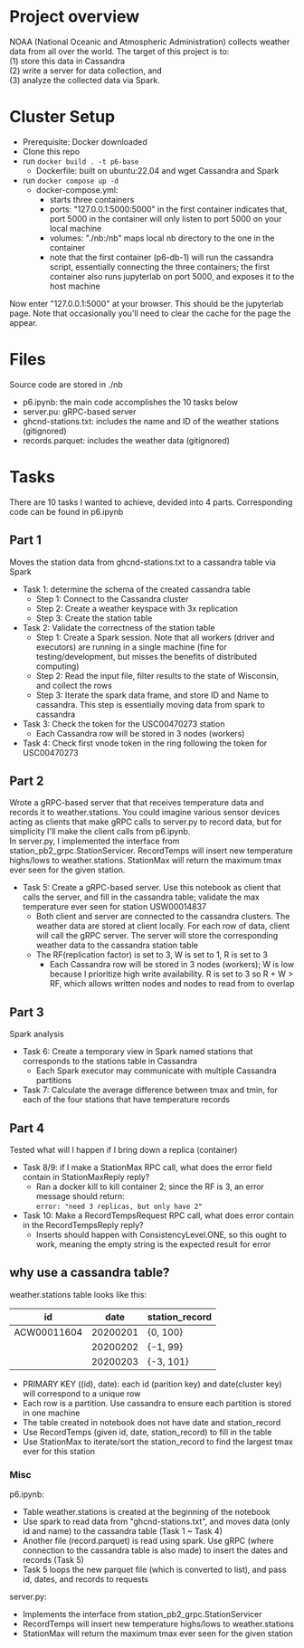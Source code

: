 
# Project overview

NOAA (National Oceanic and Atmospheric Administration) collects weather data from all over the world. The target of this project is to:  
(1) store this data in Cassandra  
(2) write a server for data collection, and  
(3) analyze the collected data via Spark.

# Cluster Setup

- Prerequisite: Docker downloaded
- Clone this repo
- run `docker build . -t p6-base`
  - Dockerfile: built on ubuntu:22.04 and wget Cassandra and Spark
- run `docker compose up -d`
  - docker-compose.yml:  
    - starts three containers 
    - ports: "127.0.0.1:5000:5000" in the first container indicates that, port 5000 in the container will only listen to port 5000 on your local machine 
    - volumes: "./nb:/nb" maps local nb directory to the one in the container
    - note that the first container (p6-db-1) will run the cassandra script, essentially connecting the three containers; the first container also runs jupyterlab on port 5000, and exposes it to the host machine

Now enter "127.0.0.1:5000" at your browser. This should be the jupyterlab page. Note that occasionally you'll need to clear the cache for the page the appear.


# Files
Source code are stored in ./nb
- p6.ipynb: the main code accomplishes the 10 tasks below
- server.pu: gRPC-based server 
- ghcnd-stations.txt: includes the name and ID of the weather stations (gitignored)
- records.parquet: includes the weather data (gitignored)

# Tasks
There are 10 tasks I wanted to achieve, devided into 4 parts. Corresponding code can be found in p6.ipynb

## Part 1
Moves the station data from ghcnd-stations.txt to a cassandra table via Spark
- Task 1: determine the schema of the created cassandra table
    - Step 1: Connect to the Cassandra cluster
    - Step 2: Create a weather keyspace with 3x replication
    - Step 3: Create the station table
- Task 2: Validate the correctness of the station table
    - Step 1: Create a Spark session. Note that all workers (driver and executors) are running in a single machine (fine for testing/development, but misses the benefits of distributed computing)
    - Step 2: Read the input file, filter results to the state of Wisconsin, and collect the rows
    - Step 3: Iterate the spark data frame, and store ID and Name to cassandra. This step is essentially moving data from spark to cassandra
- Task 3: Check the token for the USC00470273 station
    - Each Cassandra row will be stored in 3 nodes (workers)
- Task 4: Check first vnode token in the ring following the token for USC00470273

## Part 2
Wrote a gRPC-based server that that receives temperature data and records it to weather.stations. You could imagine various sensor devices acting as clients that make gRPC calls to server.py to record data, but for simplicity I'll make the client calls from p6.ipynb.  
In server.py, I implemented the interface from station_pb2_grpc.StationServicer. RecordTemps will insert new temperature highs/lows to weather.stations. StationMax will return the maximum tmax ever seen for the given station.  
- Task 5: Create a gRPC-based server. Use this notebook as client that calls the server, and fill in the cassandra table; validate the max temperature ever seen for station USW00014837
    - Both client and server are connected to the cassandra clusters. The weather data are stored at client locally. For each row of data, client will call the gRPC server. The server will store the corresponding weather data to the cassandra station table 
    - The RF(replication factor) is set to 3, W is set to 1, R is set to 3
        - Each Cassandra row will be stored in 3 nodes (workers); W is low because I prioritize high write availability. R is set to 3 so R + W > RF, which allows written nodes and nodes to read from to overlap

## Part 3
Spark analysis
- Task 6: Create a temporary view in Spark named stations that corresponds to the stations table in Cassandra
    - Each Spark executor may communicate with multiple Cassandra partitions
- Task 7: Calculate the average difference between tmax and tmin, for each of the four stations that have temperature records

## Part 4
Tested what will I happen if I bring down a replica (container)
- Task 8/9: if I make a StationMax RPC call, what does the error field contain in StationMaxReply reply?
    - Ran a docker kill to kill container 2; since the RF is 3, an error message should return:  
    `error: "need 3 replicas, but only have 2"`
- Task 10: Make a RecordTempsRequest RPC call, what does error contain in the RecordTempsReply reply?
    - Inserts should happen with ConsistencyLevel.ONE, so this ought to work, meaning the empty string is the expected result for error

## why use a cassandra table?
weather.stations table looks like this:

| id          | date     | station_record  |
|-------------|----------|-----------------|
| ACW00011604 | 20200201 | {0, 100}        |
|             | 20200202 | {-1, 99}        |
|             | 20200203 | {-3, 101}       |

- PRIMARY KEY ((id), date): each id (parition key) and date(cluster key) will correspond to a unique row
- Each row is a partition. Use cassandra to ensure each partition is stored in one machine
- The table created in notebook does not have date and station_record
- Use RecordTemps (given id, date, station_record) to fill in the table
- Use StationMax to iterate/sort the station_record to find the largest tmax ever for this station


### Misc
p6.ipynb:
- Table weather.stations is created at the beginning of the notebook
- Use spark to read data from "ghcnd-stations.txt", and moves data (only id and name) to the cassandra table (Task 1 ~ Task 4)
- Another file (record.parquet) is read using spark. Use gRPC (where connection to the cassandra table is also made) to insert the dates and records (Task 5)
- Task 5 loops the new parquet file (which is converted to list), and pass id, dates, and records to requests

server.py:
- Implements the interface from station_pb2_grpc.StationServicer
- RecordTemps will insert new temperature highs/lows to weather.stations
- StationMax will return the maximum tmax ever seen for the given station



